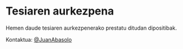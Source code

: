# Tesiaren aurkezpena

Hemen daude tesiaren aurkezpenerako prestatu ditudan dipositibak.

Kontaktua: [@JuanAbasolo](http://t.me/JuanAbasolo)

